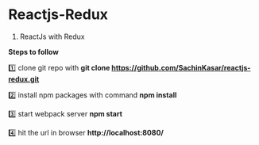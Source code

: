 # Reactjs-Redux


1. ReactJs with Redux
 
	  	 

**Steps to follow**

:one: clone git repo with 
**git clone https://github.com/SachinKasar/reactjs-redux.git**

:two: install npm packages with command
**npm install**

:three: start webpack server
**npm start**

:four: hit the url in browser **http://localhost:8080/**


 


